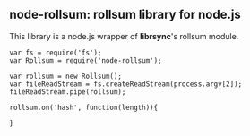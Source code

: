 node-rollsum: rollsum library for node.js
---

This library is a node.js wrapper of **librsync**'s rollsum module.

	var fs = require('fs');
	var Rollsum = require('node-rollsum');
	
	var rollsum = new Rollsum();
	var fileReadStream = fs.createReadStream(process.argv[2]);
	fileReadStream.pipe(rollsum);
	
	rollsum.on('hash', function(length)){
	
	}